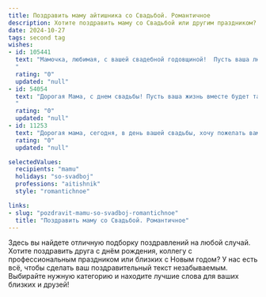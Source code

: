 ```yaml
---
title: Поздравить маму айтишника со Свадьбой. Романтичное
description: Хотите поздравить маму со Свадьбой или другим праздником? Наш ИИ создаст незабываемое поздравление, а вы обязательно выделитесь среди других.  
date: 2024-10-27
tags: second tag
wishes:
- id: 105441
  text: "Мамочка, любимая, с вашей свадебной годовщиной!  Пусть ваша любовь, яркая и неповторимая, как код самой совершенной программы, будет вечной и стабильной,  наполняя каждый день счастьем и гармонией.  Храните друг друга, как самые драгоценные данные, и пусть ваш семейный сервер всегда работает без сбоев,  заполняясь лишь радостными моментами и нежностью.  Счастья вам, бесконечной любви и взаимопонимания!
  "
  rating: "0"
  updated: "null"
- id: 54054
  text: "Дорогая Мама, с днем свадьбы! Пусть ваша жизнь вместе будет такой же яркой и вдохновляющей, как мир IT, в котором ты творишь чудеса. Желаю вам любви, счастья и чтобы каждый день был наполнен теплом и радостью!
  "
  rating: "0"
  updated: "null"
- id: 11253
  text: "Дорогая мама, сегодня, в день вашей свадьбы, хочу пожелать вам нежных чувств, как код, написанный с любовью. Пусть ваш союз будет таким же крепким, как база данных, которая выдерживает любые тесты. Пусть ваши сердечные алгоритмы всегда синхронизированы, и каждый день приносит новые, яркие впечатления, словно свежее обновление программы жизни. Счастья, любви и гармонии в вашем доме! С теплом и любовью, ваш айтишник."
  rating: "0"
  updated: "null"

selectedValues:
  recipients: "mamu"
  holidays: "so-svadboj"
  professions: "aitishnik"
  style: "romantichnoe"

links:
- slug: "pozdravit-mamu-so-svadboj-romantichnoe"
  title: "Поздравить маму со Свадьбой. Романтичное"
---
```


Здесь вы найдете отличную подборку поздравлений на любой случай.
Хотите поздравить друга с днём рождения, коллегу с профессиональным праздником или близких с Новым годом? У нас есть всё, чтобы сделать ваш поздравительный текст незабываемым. Выбирайте нужную категорию и находите лучшие слова для ваших близких и друзей!

